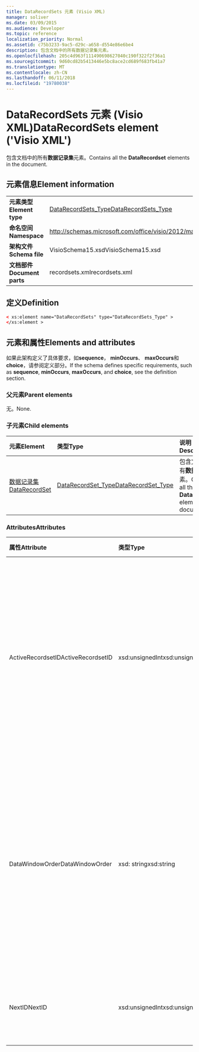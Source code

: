 ```yaml
---
title: DataRecordSets 元素 (Visio XML)
manager: soliver
ms.date: 03/09/2015
ms.audience: Developer
ms.topic: reference
localization_priority: Normal
ms.assetid: c75b3233-9ac5-d29c-a658-d554e86e6be4
description: 包含文档中的所有数据记录集元素。
ms.openlocfilehash: 205c4d963f111490698627040c190f322f2f36a1
ms.sourcegitcommit: 9d60cd82b5413446e5bc8ace2cd689f683fb41a7
ms.translationtype: MT
ms.contentlocale: zh-CN
ms.lasthandoff: 06/11/2018
ms.locfileid: "19780038"
---
```

# <a name="datarecordsets-element-visio-xml"></a><span data-ttu-id="e06cd-103">DataRecordSets 元素 (Visio XML)</span><span class="sxs-lookup"><span data-stu-id="e06cd-103">DataRecordSets element ('Visio XML')</span></span>

<span data-ttu-id="e06cd-104">包含文档中的所有**数据记录集**元素。</span><span class="sxs-lookup"><span data-stu-id="e06cd-104">Contains all the **DataRecordset** elements in the document.</span></span> 
  
## <a name="element-information"></a><span data-ttu-id="e06cd-105">元素信息</span><span class="sxs-lookup"><span data-stu-id="e06cd-105">Element information</span></span>

|||
|:-----|:-----|
|<span data-ttu-id="e06cd-106">**元素类型**</span><span class="sxs-lookup"><span data-stu-id="e06cd-106">**Element type**</span></span> <br/> |[<span data-ttu-id="e06cd-107">DataRecordSets_Type</span><span class="sxs-lookup"><span data-stu-id="e06cd-107">DataRecordSets_Type</span></span>](datarecordsets_type-complextypevisio-xml.md) <br/> |
|<span data-ttu-id="e06cd-108">**命名空间**</span><span class="sxs-lookup"><span data-stu-id="e06cd-108">**Namespace**</span></span> <br/> |http://schemas.microsoft.com/office/visio/2012/main  <br/> |
|<span data-ttu-id="e06cd-109">**架构文件**</span><span class="sxs-lookup"><span data-stu-id="e06cd-109">**Schema file**</span></span> <br/> |<span data-ttu-id="e06cd-110">VisioSchema15.xsd</span><span class="sxs-lookup"><span data-stu-id="e06cd-110">VisioSchema15.xsd</span></span>  <br/> |
|<span data-ttu-id="e06cd-111">**文档部件**</span><span class="sxs-lookup"><span data-stu-id="e06cd-111">**Document parts**</span></span> <br/> |<span data-ttu-id="e06cd-112">recordsets.xml</span><span class="sxs-lookup"><span data-stu-id="e06cd-112">recordsets.xml</span></span>  <br/> |
   
## <a name="definition"></a><span data-ttu-id="e06cd-113">定义</span><span class="sxs-lookup"><span data-stu-id="e06cd-113">Definition</span></span>

```XML
< xs:element name="DataRecordSets" type="DataRecordSets_Type" >
</xs:element >
```

## <a name="elements-and-attributes"></a><span data-ttu-id="e06cd-114">元素和属性</span><span class="sxs-lookup"><span data-stu-id="e06cd-114">Elements and attributes</span></span>

<span data-ttu-id="e06cd-115">如果此架构定义了具体要求，如**sequence**， **minOccurs**、 **maxOccurs**和**choice**，请参阅定义部分。</span><span class="sxs-lookup"><span data-stu-id="e06cd-115">If the schema defines specific requirements, such as **sequence**, **minOccurs**, **maxOccurs**, and **choice**, see the definition section.</span></span> 
  
### <a name="parent-elements"></a><span data-ttu-id="e06cd-116">父元素</span><span class="sxs-lookup"><span data-stu-id="e06cd-116">Parent elements</span></span>

<span data-ttu-id="e06cd-117">无。</span><span class="sxs-lookup"><span data-stu-id="e06cd-117">None.</span></span>
  
### <a name="child-elements"></a><span data-ttu-id="e06cd-118">子元素</span><span class="sxs-lookup"><span data-stu-id="e06cd-118">Child elements</span></span>

|<span data-ttu-id="e06cd-119">**元素**</span><span class="sxs-lookup"><span data-stu-id="e06cd-119">**Element**</span></span>|<span data-ttu-id="e06cd-120">**类型**</span><span class="sxs-lookup"><span data-stu-id="e06cd-120">**Type**</span></span>|<span data-ttu-id="e06cd-121">**说明**</span><span class="sxs-lookup"><span data-stu-id="e06cd-121">**Description**</span></span>|
|:-----|:-----|:-----|
|[<span data-ttu-id="e06cd-122">数据记录集</span><span class="sxs-lookup"><span data-stu-id="e06cd-122">DataRecordSet</span></span>](datarecordset-element-datarecordsets_type-complextypevisio-xml.md) <br/> |[<span data-ttu-id="e06cd-123">DataRecordSet_Type</span><span class="sxs-lookup"><span data-stu-id="e06cd-123">DataRecordSet_Type</span></span>](datarecordset_type-complextypevisio-xml.md) <br/> |<span data-ttu-id="e06cd-124">包含文档中的所有**数据记录集**元素。</span><span class="sxs-lookup"><span data-stu-id="e06cd-124">Contains all the **DataRecordset** elements in the document.</span></span>  <br/> |
   
### <a name="attributes"></a><span data-ttu-id="e06cd-125">Attributes</span><span class="sxs-lookup"><span data-stu-id="e06cd-125">Attributes</span></span>

|<span data-ttu-id="e06cd-126">**属性**</span><span class="sxs-lookup"><span data-stu-id="e06cd-126">**Attribute**</span></span>|<span data-ttu-id="e06cd-127">**类型**</span><span class="sxs-lookup"><span data-stu-id="e06cd-127">**Type**</span></span>|<span data-ttu-id="e06cd-128">**必需**</span><span class="sxs-lookup"><span data-stu-id="e06cd-128">**Required**</span></span>|<span data-ttu-id="e06cd-129">**说明**</span><span class="sxs-lookup"><span data-stu-id="e06cd-129">**Description**</span></span>|<span data-ttu-id="e06cd-130">**可能的值**</span><span class="sxs-lookup"><span data-stu-id="e06cd-130">**Possible values**</span></span>|
|:-----|:-----|:-----|:-----|:-----|
|<span data-ttu-id="e06cd-131">ActiveRecordsetID</span><span class="sxs-lookup"><span data-stu-id="e06cd-131">ActiveRecordsetID</span></span>  <br/> |<span data-ttu-id="e06cd-132">xsd:unsignedInt</span><span class="sxs-lookup"><span data-stu-id="e06cd-132">xsd:unsignedInt</span></span>  <br/> |<span data-ttu-id="e06cd-133">可选</span><span class="sxs-lookup"><span data-stu-id="e06cd-133">optional</span></span>  <br/> |<span data-ttu-id="e06cd-134">打开**外部数据**窗口时该窗口将关闭，以便使其可以还原下次窗口中的活动数据记录集的 ID。</span><span class="sxs-lookup"><span data-stu-id="e06cd-134">The ID of the active data recordset in the **External Data** window when the window closes, so that it can be restored the next time the window opens.</span></span>  <br/> |<span data-ttu-id="e06cd-135">Xsd:unsignedInt 类型的值。</span><span class="sxs-lookup"><span data-stu-id="e06cd-135">Values of the xsd:unsignedInt type.</span></span>  <br/> |
|<span data-ttu-id="e06cd-136">DataWindowOrder</span><span class="sxs-lookup"><span data-stu-id="e06cd-136">DataWindowOrder</span></span>  <br/> |<span data-ttu-id="e06cd-137">xsd: string</span><span class="sxs-lookup"><span data-stu-id="e06cd-137">xsd:string</span></span>  <br/> |<span data-ttu-id="e06cd-138">可选</span><span class="sxs-lookup"><span data-stu-id="e06cd-138">optional</span></span>  <br/> |<span data-ttu-id="e06cd-139">在**外部数据**窗口的选项卡上显示的数据记录集的顺序。</span><span class="sxs-lookup"><span data-stu-id="e06cd-139">The order of the data recordsets displayed on the tabs of the **External Data** window.</span></span> <span data-ttu-id="e06cd-140">数据记录集 Id，并用分号分隔的一个已排序的列表。</span><span class="sxs-lookup"><span data-stu-id="e06cd-140">An ordered list of data-recordset IDs, separated by semi-colons.</span></span>  <br/> |<span data-ttu-id="e06cd-141">Xsd: string 类型的值。</span><span class="sxs-lookup"><span data-stu-id="e06cd-141">Values of the xsd:string type.</span></span>  <br/> |
|<span data-ttu-id="e06cd-142">NextID</span><span class="sxs-lookup"><span data-stu-id="e06cd-142">NextID</span></span>  <br/> |<span data-ttu-id="e06cd-143">xsd:unsignedInt</span><span class="sxs-lookup"><span data-stu-id="e06cd-143">xsd:unsignedInt</span></span>  <br/> |<span data-ttu-id="e06cd-144">必需</span><span class="sxs-lookup"><span data-stu-id="e06cd-144">required</span></span>  <br/> |<span data-ttu-id="e06cd-145">下一个可用 ID 为新的数据记录集的。</span><span class="sxs-lookup"><span data-stu-id="e06cd-145">The next available ID for a new data recordset.</span></span>  <br/> |<span data-ttu-id="e06cd-146">Xsd:unsignedInt 类型的值。</span><span class="sxs-lookup"><span data-stu-id="e06cd-146">Values of the xsd:unsignedInt type.</span></span>  <br/> |
   


